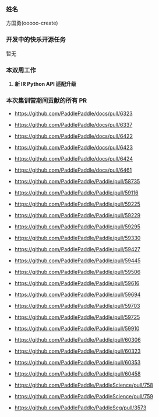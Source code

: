 ### 姓名

方国勇(ooooo-create)

### 开发中的快乐开源任务

暂无

### 本双周工作

1. **新 IR Python API 适配升级**



### 本次集训营期间贡献的所有 PR

- https://github.com/PaddlePaddle/docs/pull/6323
- https://github.com/PaddlePaddle/docs/pull/6337
- https://github.com/PaddlePaddle/docs/pull/6422
- https://github.com/PaddlePaddle/docs/pull/6423
- https://github.com/PaddlePaddle/docs/pull/6424
- https://github.com/PaddlePaddle/docs/pull/6461

- https://github.com/PaddlePaddle/Paddle/pull/58735
- https://github.com/PaddlePaddle/Paddle/pull/59116
- https://github.com/PaddlePaddle/Paddle/pull/59225
- https://github.com/PaddlePaddle/Paddle/pull/59229
- https://github.com/PaddlePaddle/Paddle/pull/59295
- https://github.com/PaddlePaddle/Paddle/pull/59330
- https://github.com/PaddlePaddle/Paddle/pull/59427
- https://github.com/PaddlePaddle/Paddle/pull/59445
- https://github.com/PaddlePaddle/Paddle/pull/59506
- https://github.com/PaddlePaddle/Paddle/pull/59616
- https://github.com/PaddlePaddle/Paddle/pull/59694
- https://github.com/PaddlePaddle/Paddle/pull/59703
- https://github.com/PaddlePaddle/Paddle/pull/59725
- https://github.com/PaddlePaddle/Paddle/pull/59910
- https://github.com/PaddlePaddle/Paddle/pull/60306
- https://github.com/PaddlePaddle/Paddle/pull/60323
- https://github.com/PaddlePaddle/Paddle/pull/60353
- https://github.com/PaddlePaddle/Paddle/pull/60458

- https://github.com/PaddlePaddle/PaddleScience/pull/758
- https://github.com/PaddlePaddle/PaddleScience/pull/759

- https://github.com/PaddlePaddle/PaddleSeg/pull/3573
